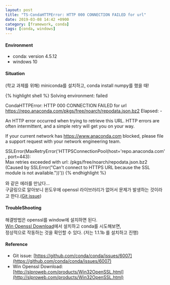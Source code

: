 ```yaml
---
layout: post
title: "TS-CondaHTTPError: HTTP 000 CONNECTION FAILED for url"
date: 2019-03-08 14:42 +0900
category: [framework, conda]
tags: [conda, windows]
---
```


#### Environment
* conda: version 4.5.12
* windows 10

#### Situation
(학교 과제를 위해) miniconda를 설치하고, conda install numpy를 했을 때!

{% highlight shell %}
Solving environment: failed 

CondaHTTPError: HTTP 000 CONNECTION FAILED for url <https://repo.anaconda.com/pkgs/free/noarch/repodata.json.bz2>
Elapsed: - 

An HTTP error occurred when trying to retrieve this URL.
HTTP errors are often intermittent, and a simple retry will get you on your way.

If your current network has https://www.anaconda.com blocked, please file
a support request with your network engineering team.

SSLError(MaxRetryError('HTTPSConnectionPool(host=\'repo.anaconda.com\', port=443):   
Max retries exceeded with url: /pkgs/free/noarch/repodata.json.bz2
(Caused by SSLError("Can\'t connect to HTTPS URL because the SSL module is not available."))'))
{% endhighlight %}

와 같은 에러를 만났다...  
구글링으로 알아보니 윈도우에 openssl 라이브러리가 없어서 문제가 발생하는 것이라고 한다.([Git issue](https://github.com/conda/conda/issues/6007))

#### TroubleShooting

해결방법은 openssl를 window에 설치하면 된다.  
[Win Openssl Download](http://slproweb.com/products/Win32OpenSSL.html)에서 설치하고 conda를 시도해보면,  
정상적으로 작동하는 것을 확인할 수 있다. (저는 1.1.1b 를 설치하고 진행)

#### Reference
* Git issue: [https://github.com/conda/conda/issues/6007](https://github.com/conda/conda/issues/6007)  
* Win Openssl Download: [http://slproweb.com/products/Win32OpenSSL.html](http://slproweb.com/products/Win32OpenSSL.html)  